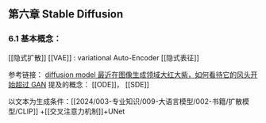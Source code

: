 
## 第六章 Stable Diffusion
### 6.1 基本概念：
[[隐式扩散]] 
[[VAE]] : variational Auto-Encoder
[[隐式表征]]

参考链接：
[diffusion model 最近在图像生成领域大红大紫，如何看待它的风头开始超过 GAN](https://www.zhihu.com/question/536012286/answer/2533146567)
提及的概念： [[ODE]]， [[SDE]]


以文本为生成条件：[[2024/003-专业知识/009-大语言模型/002-书籍/扩散模型/CLIP]] +[[交叉注意力机制]]+UNet

